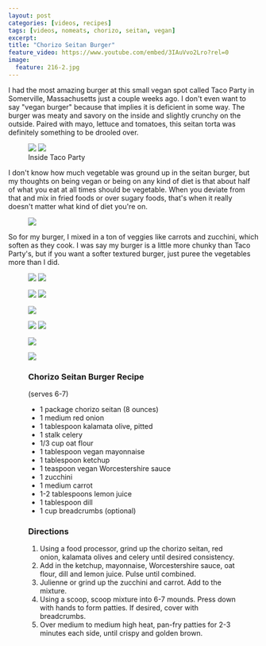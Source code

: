 ```yaml
---
layout: post
categories: [videos, recipes]
tags: [videos, nomeats, chorizo, seitan, vegan]
excerpt: 
title: "Chorizo Seitan Burger"
feature_video: https://www.youtube.com/embed/3IAuVvo2Lro?rel=0
image:
  feature: 216-2.jpg
---
```


I had the most amazing burger at this small vegan spot called Taco Party in Somerville, Massachusetts just a couple weeks ago. I don't even want to say "vegan burger" because that implies it is deficient in some way.  The burger was meaty and savory on the inside and slightly crunchy on the outside.  Paired with mayo, lettuce and tomatoes, this seitan torta was definitely something to be drooled over.

<figure class="half">
<img src="/images/216-2a.jpg">
<img src="/images/216-2b.jpg">
 <figcaption> Inside Taco Party </figcaption>
</figure>

I don't know how much vegetable was ground up in the seitan burger, but my thoughts on being vegan or being on any kind of diet is that about half of what you eat at all times should be vegetable.  When you deviate from that and mix in fried foods or over sugary foods, that's when it really doesn't matter what kind of diet you're on.  

<figure>
    <img src="/images/216-9.jpg">
</figure>

So for my burger, I mixed in a ton of veggies like carrots and zucchini, which soften as they cook.  I was say my burger is a little more chunky than Taco Party's, but if you want a softer textured burger, just puree the vegetables more than I did.

<figure class="half">
<img src="/images/216-4.jpg">
<img src="/images/216-5.jpg">
</figure>

<figure class="half">
<img src="/images/216-7.jpg">
<img src="/images/216-8.jpg">
</figure>

<figure>
    <img src="/images/216-10.jpg">
</figure>

<figure class="half">
<img src="/images/216-11.jpg">
<img src="/images/216-12.jpg">
</figure>

<figure>
    <img src="/images/216-14.jpg">
</figure> 
<figure>
    <img src="/images/216-15.jpg">
</figure> 


<figure class="ingredients" markdown="1">

### Chorizo Seitan Burger Recipe
(serves 6-7)

- 1 package chorizo seitan (8 ounces)
- 1 medium red onion
- 1 tablespoon kalamata olive, pitted
- 1 stalk celery
- 1/3 cup oat flour
- 1 tablespoon vegan mayonnaise
- 1 tablespoon ketchup
- 1 teaspoon vegan Worcestershire sauce
- 1 zucchini
- 1 medium carrot
- 1-2 tablespoons lemon juice
- 1 tablespoon dill
- 1 cup breadcrumbs (optional)


</figure>
<figure class="directions" markdown="1">

### Directions

1. Using a food processor, grind up the chorizo seitan, red onion, kalamata olives and celery until desired consistency.
2. Add in the ketchup, mayonnaise, Worcestershire sauce, oat flour, dill and lemon juice.  Pulse until combined.
3. Julienne or grind up the zucchini and carrot.  Add to the mixture.
4. Using a scoop, scoop mixture into 6-7 mounds.  Press down with hands to form patties. If desired, cover with breadcrumbs.
5. Over medium to medium high heat, pan-fry patties for 2-3 minutes each side, until crispy and golden brown.

</figure>